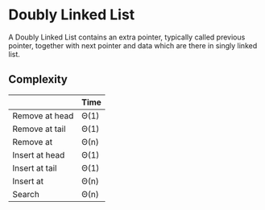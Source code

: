 # Doubly Linked List

A Doubly Linked List contains an extra pointer, typically called previous pointer, together with next pointer and data which are there in singly linked list.

## Complexity

|                            | Time |
| ---                        | ---  |
| Remove at head             | Θ(1) |
| Remove at tail             | Θ(1) |
| Remove at                  | Θ(n) |
| Insert at head             | Θ(1) |
| Insert at tail             | Θ(1) |
| Insert at                  | Θ(n) |
| Search                     | Θ(n) |
